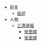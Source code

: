 - 前言
    - [自述](/README.md)
- 人物
  - [三清道祖](post/zh-Hans/人物/三清.md)
    - [张至顺](post/zh-Hans/人物/张至顺)
    - [张至顺](post/zh-Hans/人物/张至顺)